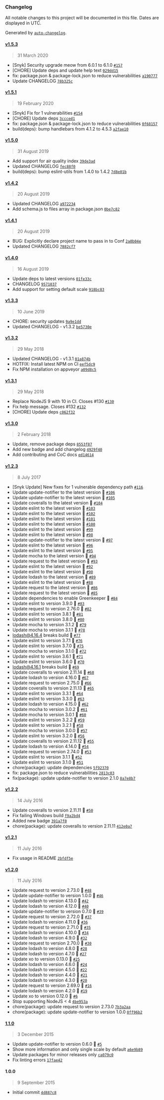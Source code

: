 ### Changelog

All notable changes to this project will be documented in this file. Dates are displayed in UTC.

Generated by [`auto-changelog`](https://github.com/CookPete/auto-changelog).

#### [v1.5.3](https://github.com/riyadhalnur/weather-cli/compare/v1.5.1...v1.5.3)

> 31 March 2020

- [Snyk] Security upgrade meow from 6.0.1 to 6.1.0 [`#157`](https://github.com/riyadhalnur/weather-cli/pull/157)
- [CHORE] Update deps and update help text [`029dd15`](https://github.com/riyadhalnur/weather-cli/commit/029dd15fce6543ca7ded3709c12a544c32606544)
- fix: package.json & package-lock.json to reduce vulnerabilities [`a190777`](https://github.com/riyadhalnur/weather-cli/commit/a190777738f34c0c7329ec8efc1db6ab4cdc1cc5)
- Update CHANGELOG [`78b325c`](https://github.com/riyadhalnur/weather-cli/commit/78b325c71690f465120c7aabe79f75ee66761d6a)

#### [v1.5.1](https://github.com/riyadhalnur/weather-cli/compare/v1.5.0...v1.5.1)

> 19 February 2020

- [Snyk] Fix for 1 vulnerabilities [`#154`](https://github.com/riyadhalnur/weather-cli/pull/154)
- [CHORE] Update deps [`3ccced1`](https://github.com/riyadhalnur/weather-cli/commit/3ccced16fa55276d3facf7e75e6dbd4df2a0f98c)
- fix: package.json & package-lock.json to reduce vulnerabilities [`0f68157`](https://github.com/riyadhalnur/weather-cli/commit/0f68157cc611b1063fefa2161ffaefaf6689cdaa)
- build(deps): bump handlebars from 4.1.2 to 4.5.3 [`a2fae10`](https://github.com/riyadhalnur/weather-cli/commit/a2fae1095140931b5a2f6c7d4a370e2d59c4ef81)

#### [v1.5.0](https://github.com/riyadhalnur/weather-cli/compare/v1.4.2...v1.5.0)

> 31 August 2019

- Add support for air quality index [`39de3ad`](https://github.com/riyadhalnur/weather-cli/commit/39de3adfb370315f0562a2c9fc6faa07fe7b2f2a)
- Updated CHANGELOG [`fec88f0`](https://github.com/riyadhalnur/weather-cli/commit/fec88f0f2ac3f8bf093c9e4d9bc2ece58c7d7d64)
- build(deps): bump eslint-utils from 1.4.0 to 1.4.2 [`7d8e01b`](https://github.com/riyadhalnur/weather-cli/commit/7d8e01b9ecd2b007eff3534dfbdd381d9ea05282)

#### [v1.4.2](https://github.com/riyadhalnur/weather-cli/compare/v1.4.1...v1.4.2)

> 20 August 2019

- Updated CHANGELOG [`a972234`](https://github.com/riyadhalnur/weather-cli/commit/a972234fcc62234d229f445283d1addaeab03e03)
- Add schema.js to files array in package.json [`0be7c82`](https://github.com/riyadhalnur/weather-cli/commit/0be7c823f25e5d35a35b6aa7da05deabfd3cd20d)

#### [v1.4.1](https://github.com/riyadhalnur/weather-cli/compare/v1.4.0...v1.4.1)

> 20 August 2019

- BUG: Explicitly declare project name to pass in to Conf [`2a0b04e`](https://github.com/riyadhalnur/weather-cli/commit/2a0b04e29f1e1c23f74d8cea5c7bc3c396d18f59)
- Updated CHANGELOG [`7882cf7`](https://github.com/riyadhalnur/weather-cli/commit/7882cf7967417d5fbaf7cb63a12d19471ddb27c4)

#### [v1.4.0](https://github.com/riyadhalnur/weather-cli/compare/v1.3.3...v1.4.0)

> 16 August 2019

- Update deps to latest versions [`01fe33c`](https://github.com/riyadhalnur/weather-cli/commit/01fe33cf4e7e8327aa711c31fa6158d6b4a7dd57)
- CHANGELOG [`9571037`](https://github.com/riyadhalnur/weather-cli/commit/957103790e9c40444daae82c356782467c2b10ec)
- Add support for setting default scale [`918bc83`](https://github.com/riyadhalnur/weather-cli/commit/918bc83fb6cf72a3b4a433cbf5781a6163237db7)

#### [v1.3.3](https://github.com/riyadhalnur/weather-cli/compare/v1.3.2...v1.3.3)

> 10 June 2019

- CHORE: security updates [`9a9e1dd`](https://github.com/riyadhalnur/weather-cli/commit/9a9e1dd1d45ba787088f9ab0bcaa637ed23ed459)
- Updated CHANGELOG - v1.3.2 [`be5730e`](https://github.com/riyadhalnur/weather-cli/commit/be5730ec29783c1a5df1dea4267e1426ab7f27e3)

#### [v1.3.2](https://github.com/riyadhalnur/weather-cli/compare/v1.3.1...v1.3.2)

> 29 May 2018

- Updated CHANGELOG - v1.3.1 [`01a874b`](https://github.com/riyadhalnur/weather-cli/commit/01a874b97836a8c213861fd124f7aff02b389873)
- HOTFIX: Install latest NPM on CI [`eef5dc9`](https://github.com/riyadhalnur/weather-cli/commit/eef5dc9332efbb4861bf58965fad4e4a523b1359)
- Fix NPM installation on appveyor [`a09d8c5`](https://github.com/riyadhalnur/weather-cli/commit/a09d8c5be080c624a2b3009e2b2ba319d7aabaef)

#### [v1.3.1](https://github.com/riyadhalnur/weather-cli/compare/v1.3.0...v1.3.1)

> 29 May 2018

- Replace NodeJS 9 with 10 in CI. Closes #130 [`#130`](https://github.com/riyadhalnur/weather-cli/issues/130)
- Fix help message. Closes #132 [`#132`](https://github.com/riyadhalnur/weather-cli/issues/132)
- [CHORE] Update deps [`c062f32`](https://github.com/riyadhalnur/weather-cli/commit/c062f322b12c18741401cb10f12ac36523864b9f)

#### [v1.3.0](https://github.com/riyadhalnur/weather-cli/compare/v1.2.3...v1.3.0)

> 2 February 2018

- Update, remove package deps [`8553f87`](https://github.com/riyadhalnur/weather-cli/commit/8553f87522775ca7528818554db012d0eb21edd4)
- Add new badge and add changelog [`4929f40`](https://github.com/riyadhalnur/weather-cli/commit/4929f407748809188cc686cc5024ccfdd9b146b2)
- Add contributing and CoC docs [`ed14614`](https://github.com/riyadhalnur/weather-cli/commit/ed146145628e1cb2d17019e482c552c5e0c407dd)

#### [v1.2.3](https://github.com/riyadhalnur/weather-cli/compare/v1.2.2...v1.2.3)

> 8 July 2017

- [Snyk Update] New fixes for 1 vulnerable dependency path [`#116`](https://github.com/riyadhalnur/weather-cli/pull/116)
- Update update-notifier to the latest version 🚀 [`#106`](https://github.com/riyadhalnur/weather-cli/pull/106)
- Update update-notifier to the latest version 🚀 [`#105`](https://github.com/riyadhalnur/weather-cli/pull/105)
- Update coveralls to the latest version 🚀 [`#104`](https://github.com/riyadhalnur/weather-cli/pull/104)
- Update eslint to the latest version 🚀 [`#103`](https://github.com/riyadhalnur/weather-cli/pull/103)
- Update eslint to the latest version 🚀 [`#102`](https://github.com/riyadhalnur/weather-cli/pull/102)
- Update eslint to the latest version 🚀 [`#101`](https://github.com/riyadhalnur/weather-cli/pull/101)
- Update eslint to the latest version 🚀 [`#100`](https://github.com/riyadhalnur/weather-cli/pull/100)
- Update eslint to the latest version 🚀 [`#99`](https://github.com/riyadhalnur/weather-cli/pull/99)
- Update eslint to the latest version 🚀 [`#98`](https://github.com/riyadhalnur/weather-cli/pull/98)
- Update update-notifier to the latest version 🚀 [`#97`](https://github.com/riyadhalnur/weather-cli/pull/97)
- Update eslint to the latest version 🚀 [`#96`](https://github.com/riyadhalnur/weather-cli/pull/96)
- Update eslint to the latest version 🚀 [`#95`](https://github.com/riyadhalnur/weather-cli/pull/95)
- Update mocha to the latest version 🚀 [`#94`](https://github.com/riyadhalnur/weather-cli/pull/94)
- Update request to the latest version 🚀 [`#93`](https://github.com/riyadhalnur/weather-cli/pull/93)
- Update eslint to the latest version 🚀 [`#92`](https://github.com/riyadhalnur/weather-cli/pull/92)
- Update eslint to the latest version 🚀 [`#90`](https://github.com/riyadhalnur/weather-cli/pull/90)
- Update lodash to the latest version 🚀 [`#89`](https://github.com/riyadhalnur/weather-cli/pull/89)
- Update eslint to the latest version 🚀 [`#88`](https://github.com/riyadhalnur/weather-cli/pull/88)
- Update request to the latest version 🚀 [`#86`](https://github.com/riyadhalnur/weather-cli/pull/86)
- Update request to the latest version 🚀 [`#85`](https://github.com/riyadhalnur/weather-cli/pull/85)
- Update dependencies to enable Greenkeeper 🌴 [`#84`](https://github.com/riyadhalnur/weather-cli/pull/84)
- Update eslint to version 3.9.0 🚀 [`#83`](https://github.com/riyadhalnur/weather-cli/pull/83)
- Update request to version 2.76.0 🚀 [`#82`](https://github.com/riyadhalnur/weather-cli/pull/82)
- Update eslint to version 3.8.1 🚀 [`#81`](https://github.com/riyadhalnur/weather-cli/pull/81)
- Update eslint to version 3.8.0 🚀 [`#80`](https://github.com/riyadhalnur/weather-cli/pull/80)
- Update mocha to version 3.1.2 🚀 [`#79`](https://github.com/riyadhalnur/weather-cli/pull/79)
- Update mocha to version 3.1.1 🚀 [`#78`](https://github.com/riyadhalnur/weather-cli/pull/78)
- lodash@4.16.4 breaks build 🚨 [`#77`](https://github.com/riyadhalnur/weather-cli/pull/77)
- Update eslint to version 3.7.1 🚀 [`#76`](https://github.com/riyadhalnur/weather-cli/pull/76)
- Update eslint to version 3.7.0 🚀 [`#75`](https://github.com/riyadhalnur/weather-cli/pull/75)
- Update mocha to version 3.1.0 🚀 [`#72`](https://github.com/riyadhalnur/weather-cli/pull/72)
- Update eslint to version 3.6.1 🚀 [`#71`](https://github.com/riyadhalnur/weather-cli/pull/71)
- Update eslint to version 3.6.0 🚀 [`#70`](https://github.com/riyadhalnur/weather-cli/pull/70)
- lodash@4.16.1 breaks build 🚨 [`#69`](https://github.com/riyadhalnur/weather-cli/pull/69)
- Update coveralls to version 2.11.14 🚀 [`#68`](https://github.com/riyadhalnur/weather-cli/pull/68)
- Update lodash to version 4.16.0 🚀 [`#67`](https://github.com/riyadhalnur/weather-cli/pull/67)
- Update request to version 2.75.0 🚀 [`#66`](https://github.com/riyadhalnur/weather-cli/pull/66)
- Update coveralls to version 2.11.13 🚀 [`#65`](https://github.com/riyadhalnur/weather-cli/pull/65)
- Update eslint to version 3.3.1 🚀 [`#64`](https://github.com/riyadhalnur/weather-cli/pull/64)
- Update eslint to version 3.3.0 🚀 [`#63`](https://github.com/riyadhalnur/weather-cli/pull/63)
- Update lodash to version 4.15.0 🚀 [`#62`](https://github.com/riyadhalnur/weather-cli/pull/62)
- Update mocha to version 3.0.2 🚀 [`#61`](https://github.com/riyadhalnur/weather-cli/pull/61)
- Update mocha to version 3.0.1 🚀 [`#60`](https://github.com/riyadhalnur/weather-cli/pull/60)
- Update eslint to version 3.2.2 🚀 [`#59`](https://github.com/riyadhalnur/weather-cli/pull/59)
- Update eslint to version 3.2.1 🚀 [`#58`](https://github.com/riyadhalnur/weather-cli/pull/58)
- Update mocha to version 3.0.0 🚀 [`#57`](https://github.com/riyadhalnur/weather-cli/pull/57)
- Update eslint to version 3.2.0 🚀 [`#56`](https://github.com/riyadhalnur/weather-cli/pull/56)
- Update coveralls to version 2.11.12 🚀 [`#55`](https://github.com/riyadhalnur/weather-cli/pull/55)
- Update lodash to version 4.14.0 🚀 [`#54`](https://github.com/riyadhalnur/weather-cli/pull/54)
- Update request to version 2.74.0 🚀 [`#53`](https://github.com/riyadhalnur/weather-cli/pull/53)
- Update eslint to version 3.1.1 🚀 [`#52`](https://github.com/riyadhalnur/weather-cli/pull/52)
- Update eslint to version 3.1.0 🚀 [`#51`](https://github.com/riyadhalnur/weather-cli/pull/51)
- chore(package): update dependencies [`5f92370`](https://github.com/riyadhalnur/weather-cli/commit/5f92370498257b543e9996a29cc50f707590a583)
- fix: package.json to reduce vulnerabilities [`2813c03`](https://github.com/riyadhalnur/weather-cli/commit/2813c032a625ad1a6a4e499ab1b674a34f2e3c23)
- fix(package): update update-notifier to version 2.1.0 [`8a7e8b7`](https://github.com/riyadhalnur/weather-cli/commit/8a7e8b79348c396c56742580a7199384d1eb71b3)

#### [v1.2.2](https://github.com/riyadhalnur/weather-cli/compare/v1.2.1...v1.2.2)

> 14 July 2016

- Update coveralls to version 2.11.11 🚀 [`#50`](https://github.com/riyadhalnur/weather-cli/pull/50)
- Fix failing Windows build [`f9a2bd4`](https://github.com/riyadhalnur/weather-cli/commit/f9a2bd441c5f8780b325bf64f5603d5093a632d8)
- Added new badge [`391a7f0`](https://github.com/riyadhalnur/weather-cli/commit/391a7f0325670941a572ccd7d95c1fabb9fdba08)
- chore(package): update coveralls to version 2.11.11 [`412e0a7`](https://github.com/riyadhalnur/weather-cli/commit/412e0a758a26d67cd581de09d84db82ef8215202)

#### [v1.2.1](https://github.com/riyadhalnur/weather-cli/compare/v1.2.0...v1.2.1)

> 11 July 2016

- Fix usage in README [`2bfdf5e`](https://github.com/riyadhalnur/weather-cli/commit/2bfdf5e0a6882206028ce9563ae9fadd8ab9371c)

#### [v1.2.0](https://github.com/riyadhalnur/weather-cli/compare/1.1.0...v1.2.0)

> 11 July 2016

- Update request to version 2.73.0 🚀 [`#48`](https://github.com/riyadhalnur/weather-cli/pull/48)
- Update update-notifier to version 1.0.0 🚀 [`#46`](https://github.com/riyadhalnur/weather-cli/pull/46)
- Update lodash to version 4.13.0 🚀 [`#42`](https://github.com/riyadhalnur/weather-cli/pull/42)
- Update lodash to version 4.12.0 🚀 [`#40`](https://github.com/riyadhalnur/weather-cli/pull/40)
- Update update-notifier to version 0.7.0 🚀 [`#39`](https://github.com/riyadhalnur/weather-cli/pull/39)
- Update request to version 2.72.0 🚀 [`#37`](https://github.com/riyadhalnur/weather-cli/pull/37)
- Update lodash to version 4.11.0 🚀 [`#36`](https://github.com/riyadhalnur/weather-cli/pull/36)
- Update request to version 2.71.0 🚀 [`#35`](https://github.com/riyadhalnur/weather-cli/pull/35)
- Update lodash to version 4.10.0 🚀 [`#34`](https://github.com/riyadhalnur/weather-cli/pull/34)
- Update lodash to version 4.9.0 🚀 [`#32`](https://github.com/riyadhalnur/weather-cli/pull/32)
- Update request to version 2.70.0 🚀 [`#30`](https://github.com/riyadhalnur/weather-cli/pull/30)
- Update lodash to version 4.8.0 🚀 [`#28`](https://github.com/riyadhalnur/weather-cli/pull/28)
- Update lodash to version 4.7.0 🚀 [`#27`](https://github.com/riyadhalnur/weather-cli/pull/27)
- Update xo to version 0.13.0 🚀 [`#25`](https://github.com/riyadhalnur/weather-cli/pull/25)
- Update lodash to version 4.6.0 🚀 [`#24`](https://github.com/riyadhalnur/weather-cli/pull/24)
- Update lodash to version 4.5.0 🚀 [`#22`](https://github.com/riyadhalnur/weather-cli/pull/22)
- Update lodash to version 4.4.0 🚀 [`#21`](https://github.com/riyadhalnur/weather-cli/pull/21)
- Update lodash to version 4.3.0 🚀 [`#20`](https://github.com/riyadhalnur/weather-cli/pull/20)
- Update request to version 2.69.0 🚀 [`#16`](https://github.com/riyadhalnur/weather-cli/pull/16)
- Update lodash to version 4.2.0 🚀 [`#19`](https://github.com/riyadhalnur/weather-cli/pull/19)
- Update xo to version 0.12.0 🚀 [`#6`](https://github.com/riyadhalnur/weather-cli/pull/6)
- Stop supporting NodeJS &lt; 4 [`4be953a`](https://github.com/riyadhalnur/weather-cli/commit/4be953a34d4f5c9606ea7bf0bdf49ce164807b7b)
- chore(package): update request to version 2.73.0 [`7b3a2aa`](https://github.com/riyadhalnur/weather-cli/commit/7b3a2aa7d61b662f10f99f9b8dc7633fbd1e623a)
- chore(package): update update-notifier to version 1.0.0 [`0ff96b2`](https://github.com/riyadhalnur/weather-cli/commit/0ff96b2bbd8964497ef624f615f2f95338a7909f)

#### [1.1.0](https://github.com/riyadhalnur/weather-cli/compare/1.0.0...1.1.0)

> 3 December 2015

- Update update-notifier to version 0.6.0 🚀 [`#5`](https://github.com/riyadhalnur/weather-cli/pull/5)
- Show more information and only single scale by default [`a6e9b89`](https://github.com/riyadhalnur/weather-cli/commit/a6e9b8929d222753cc533e41a08cf122456a1516)
- Update packages for minor releases only [`ca079c0`](https://github.com/riyadhalnur/weather-cli/commit/ca079c00c9740570c20177e55c661c1da22e00d7)
- Fix linting errors [`17fae42`](https://github.com/riyadhalnur/weather-cli/commit/17fae42969fba0871a774901fc17a96170cfafdb)

#### 1.0.0

> 9 September 2015

- Initial commit [`4d887c8`](https://github.com/riyadhalnur/weather-cli/commit/4d887c87c9a2f31182b18d6a99484cfe51818e19)
